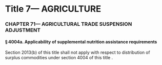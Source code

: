 
# Title 7— AGRICULTURE
### CHAPTER 71— AGRICULTURAL TRADE SUSPENSION ADJUSTMENT
#### § 4004a. Applicability of supplemental nutrition assistance requirements

Section 2013(b) of this title shall not apply with respect to distribution of surplus commodities under section 4004 of this title .
